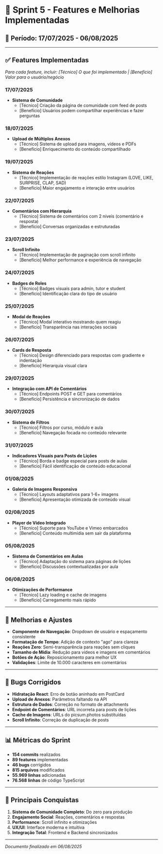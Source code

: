 # 🚀 Sprint 5 - Features e Melhorias Implementadas

## 📅 Período: 17/07/2025 - 06/08/2025

---

## ✅ Features Implementadas

_Para cada feature, incluir: [Técnico] O que foi implementado | [Benefício] Valor para o usuário/negócio_

### 17/07/2025

- **Sistema de Comunidade** 
  - [Técnico] Criação da página de comunidade com feed de posts
  - [Benefício] Usuários podem compartilhar experiências e fazer perguntas

### 18/07/2025

- **Upload de Múltiplos Anexos**
  - [Técnico] Sistema de upload para imagens, vídeos e PDFs
  - [Benefício] Enriquecimento do conteúdo compartilhado

### 19/07/2025

- **Sistema de Reações**
  - [Técnico] Implementação de reações estilo Instagram (LOVE, LIKE, SURPRISE, CLAP, SAD)
  - [Benefício] Maior engajamento e interação entre usuários

### 22/07/2025

- **Comentários com Hierarquia**
  - [Técnico] Sistema de comentários com 2 níveis (comentário e resposta)
  - [Benefício] Conversas organizadas e estruturadas

### 23/07/2025

- **Scroll Infinito**
  - [Técnico] Implementação de paginação com scroll infinito
  - [Benefício] Melhor performance e experiência de navegação

### 24/07/2025

- **Badges de Roles**
  - [Técnico] Badges visuais para admin, tutor e student
  - [Benefício] Identificação clara do tipo de usuário

### 25/07/2025

- **Modal de Reações**
  - [Técnico] Modal interativo mostrando quem reagiu
  - [Benefício] Transparência nas interações sociais

### 26/07/2025

- **Cards de Resposta**
  - [Técnico] Design diferenciado para respostas com gradiente e indentação
  - [Benefício] Hierarquia visual clara

### 29/07/2025

- **Integração com API de Comentários**
  - [Técnico] Endpoints POST e GET para comentários
  - [Benefício] Persistência e sincronização de dados

### 30/07/2025

- **Sistema de Filtros**
  - [Técnico] Filtros por curso, módulo e aula
  - [Benefício] Navegação focada no conteúdo relevante

### 31/07/2025

- **Indicadores Visuais para Posts de Lições**
  - [Técnico] Borda e badge especial para posts de aulas
  - [Benefício] Fácil identificação de conteúdo educacional

### 01/08/2025

- **Galeria de Imagens Responsiva**
  - [Técnico] Layouts adaptativos para 1-6+ imagens
  - [Benefício] Apresentação otimizada de conteúdo visual

### 02/08/2025

- **Player de Vídeo Integrado**
  - [Técnico] Suporte para YouTube e Vimeo embarcados
  - [Benefício] Conteúdo multimídia sem sair da plataforma

### 05/08/2025

- **Sistema de Comentários em Aulas**
  - [Técnico] Adaptação do sistema para páginas de lições
  - [Benefício] Discussões contextualizadas por aula

### 06/08/2025

- **Otimizações de Performance**
  - [Técnico] Lazy loading e cache de imagens
  - [Benefício] Carregamento mais rápido

---

## 🔧 Melhorias e Ajustes

- **Componente de Navegação**: Dropdown de usuário e espaçamento consistente
- **Formatação de Tempo**: Adição de contexto "ago" para clareza
- **Reações Zero**: Semi-transparência para reações sem cliques
- **Tamanho de Mídia**: Redução para vídeos e imagens em comentários
- **Botões de Ação**: Reposicionamento para melhor UX
- **Validações**: Limite de 10.000 caracteres em comentários

---

## 🐛 Bugs Corrigidos

- **Hidratação React**: Erro de botão aninhado em PostCard
- **Upload de Anexos**: Parâmetros faltando na API
- **Estrutura de Dados**: Correção no formato de attachments
- **Endpoint de Comentários**: URL incorreta para posts de lições
- **Cache de Imagens**: URLs do picsum.photos substituídas
- **Scroll Infinito**: Correção de duplicação de posts

---

## 📊 Métricas do Sprint

- **154 commits** realizados
- **89 features** implementadas
- **46 bugs** corrigidos
- **815 arquivos** modificados
- **55.969 linhas** adicionadas
- **76.568 linhas** de código TypeScript

---

## 🎯 Principais Conquistas

1. **Sistema de Comunidade Completo**: Do zero para produção
2. **Engajamento Social**: Reações, comentários e respostas
3. **Performance**: Scroll infinito e otimizações
4. **UX/UI**: Interface moderna e intuitiva
5. **Integração Total**: Frontend e Backend sincronizados

---

_Documento finalizado em 06/08/2025_